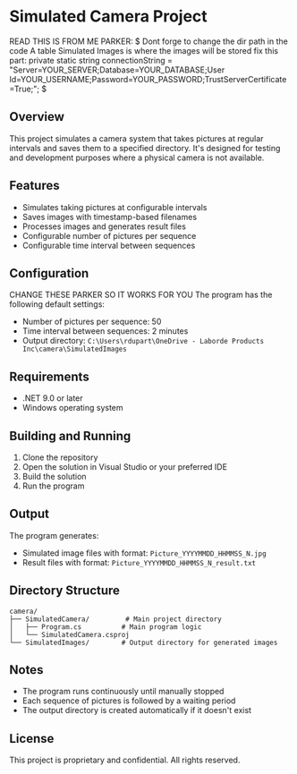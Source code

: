 # Simulated Camera Project


READ THIS IS FROM ME PARKER:
$
    Dont forge to change the dir path in the code
    A table Simulated Images is where the images will be stored
    fix this part: private static string connectionString = "Server=YOUR_SERVER;Database=YOUR_DATABASE;User Id=YOUR_USERNAME;Password=YOUR_PASSWORD;TrustServerCertificate=True;";
$

## Overview
This project simulates a camera system that takes pictures at regular intervals and saves them to a specified directory. It's designed for testing and development purposes where a physical camera is not available.

## Features
- Simulates taking pictures at configurable intervals
- Saves images with timestamp-based filenames
- Processes images and generates result files
- Configurable number of pictures per sequence
- Configurable time interval between sequences

## Configuration
CHANGE THESE PARKER SO IT WORKS FOR YOU
The program has the following default settings:
- Number of pictures per sequence: 50
- Time interval between sequences: 2 minutes
- Output directory: `C:\Users\rdupart\OneDrive - Laborde Products Inc\camera\SimulatedImages`

## Requirements
- .NET 9.0 or later
- Windows operating system

## Building and Running
1. Clone the repository
2. Open the solution in Visual Studio or your preferred IDE
3. Build the solution
4. Run the program

## Output
The program generates:
- Simulated image files with format: `Picture_YYYYMMDD_HHMMSS_N.jpg`
- Result files with format: `Picture_YYYYMMDD_HHMMSS_N_result.txt`

## Directory Structure
```
camera/
├── SimulatedCamera/         # Main project directory
│   ├── Program.cs          # Main program logic
│   └── SimulatedCamera.csproj
└── SimulatedImages/        # Output directory for generated images
```

## Notes
- The program runs continuously until manually stopped
- Each sequence of pictures is followed by a waiting period
- The output directory is created automatically if it doesn't exist

## License
This project is proprietary and confidential. All rights reserved. 
